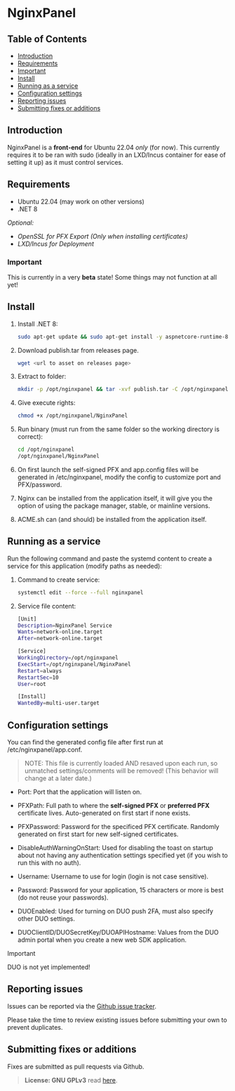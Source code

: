 # NginxPanel

## Table of Contents

* [Introduction](#introduction)
* [Requirements](#requirements)
* [Important](#important)
* [Install](#install)
* [Running as a service](#running-as-a-service)
* [Configuration settings](#configuration-settings)
* [Reporting issues](#reporting-issues)
* [Submitting fixes or additions](#submitting-fixes-or-additions)

## Introduction

NginxPanel is a **front-end** for Ubuntu 22.04 *only* (for now). This currently requires it to be ran with sudo (ideally in an LXD/Incus container for ease of setting it up) as it must control services.

## Requirements

* Ubuntu 22.04 (may work on other versions)
* .NET 8

*Optional:*

* *OpenSSL for PFX Export (Only when installing certificates)*
* *LXD/Incus for Deployment*

### Important

 This is currently in a very **beta** state!  Some things may not function at all yet!

## Install

1. Install .NET 8:

    ```bash
    sudo apt-get update && sudo apt-get install -y aspnetcore-runtime-8.0
    ```

2. Download publish.tar from releases page.

    ```bash
    wget <url to asset on releases page>
    ```

3. Extract to folder:

    ```bash
    mkdir -p /opt/nginxpanel && tar -xvf publish.tar -C /opt/nginxpanel
    ```

4. Give execute rights:

    ```bash
    chmod +x /opt/nginxpanel/NginxPanel
    ```

5. Run binary (must run from the same folder so the working directory is correct):

    ```bash
    cd /opt/nginxpanel
    /opt/nginxpanel/NginxPanel
    ```

6. On first launch the self-signed PFX and app.config files will be generated in /etc/nginxpanel, modify the config to customize port and PFX/password.
7. Nginx can be installed from the application itself, it will give you the option of using the package manager, stable, or mainline versions.
8. ACME.sh can (and should) be installed from the application itself.

## Running as a service

Run the following command and paste the systemd content to create a service for this application (modify paths as needed):

1. Command to create service:

    ```bash
    systemctl edit --force --full nginxpanel
    ```

2. Service file content:

    ```bash
    [Unit]
    Description=NginxPanel Service
    Wants=network-online.target
    After=network-online.target

    [Service]
    WorkingDirectory=/opt/nginxpanel
    ExecStart=/opt/nginxpanel/NginxPanel
    Restart=always
    RestartSec=10
    User=root

    [Install]
    WantedBy=multi-user.target
    ```

## Configuration settings

You can find the generated config file after first run at /etc/nginxpanel/app.conf.
> NOTE: This file is currently loaded AND resaved upon each run, so unmatched settings/comments will be removed! (This behavior will change at a later date.)

* Port: Port that the application will listen on.

* PFXPath: Full path to where the **self-signed PFX** or **preferred PFX** certificate lives. Auto-generated on first start if none exists.

* PFXPassword: Password for the specificed PFX certificate. Randomly generated on first start for new self-signed certificates.

* DisableAuthWarningOnStart: Used for disabling the toast on startup about not having any authentication settings specified yet (if you wish to run this with no auth).

* Username: Username to use for login (login is not case sensitive).

* Password: Password for your application, 15 characters or more is best (do not reuse your passwords).

* DUOEnabled: Used for turning on DUO push 2FA, must also specify other DUO settings.

* DUOClientID/DUOSecretKey/DUOAPIHostname: Values from the DUO admin portal when you create a new web SDK application.

> [!IMPORTANT]
> DUO is not yet implemented!

## Reporting issues

Issues can be reported via the [Github issue tracker](https://github.com/SoulSeekkor/NginxPanel/issues).

Please take the time to review existing issues before submitting your own to prevent duplicates.

## Submitting fixes or additions

Fixes are submitted as pull requests via Github.

> **License: GNU GPLv3** read [here](https://www.gnu.org/licenses/agpl-3.0.en.html).